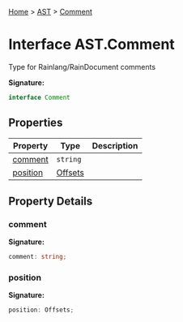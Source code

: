 [Home](../../../index.md) &gt; [AST](../../ast.md) &gt; [Comment](./comment.md)

# Interface AST.Comment

Type for Rainlang/RainDocument comments

<b>Signature:</b>

```typescript
interface Comment 
```

## Properties

|  Property | Type | Description |
|  --- | --- | --- |
|  [comment](./comment.md#comment-property) | `string` |  |
|  [position](./comment.md#position-property) | [Offsets](../types/offsets.md) |  |

## Property Details

<a id="comment-property"></a>

### comment

<b>Signature:</b>

```typescript
comment: string;
```

<a id="position-property"></a>

### position

<b>Signature:</b>

```typescript
position: Offsets;
```
